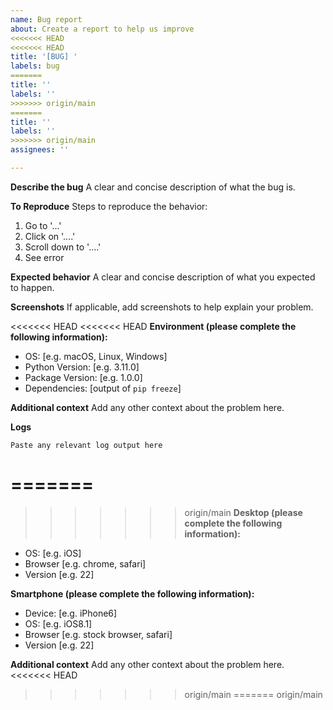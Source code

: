 ```yaml
---
name: Bug report
about: Create a report to help us improve
<<<<<<< HEAD
<<<<<<< HEAD
title: '[BUG] '
labels: bug
=======
title: ''
labels: ''
>>>>>>> origin/main
=======
title: ''
labels: ''
>>>>>>> origin/main
assignees: ''

---
```


**Describe the bug**
A clear and concise description of what the bug is.

**To Reproduce**
Steps to reproduce the behavior:
1. Go to '...'
2. Click on '....'
3. Scroll down to '....'
4. See error

**Expected behavior**
A clear and concise description of what you expected to happen.

**Screenshots**
If applicable, add screenshots to help explain your problem.

<<<<<<< HEAD
<<<<<<< HEAD
**Environment (please complete the following information):**
 - OS: [e.g. macOS, Linux, Windows]
 - Python Version: [e.g. 3.11.0]
 - Package Version: [e.g. 1.0.0]
 - Dependencies: [output of `pip freeze`]

**Additional context**
Add any other context about the problem here.

**Logs**
```
Paste any relevant log output here
``` 
=======
=======
>>>>>>> origin/main
**Desktop (please complete the following information):**
 - OS: [e.g. iOS]
 - Browser [e.g. chrome, safari]
 - Version [e.g. 22]

**Smartphone (please complete the following information):**
 - Device: [e.g. iPhone6]
 - OS: [e.g. iOS8.1]
 - Browser [e.g. stock browser, safari]
 - Version [e.g. 22]

**Additional context**
Add any other context about the problem here.
<<<<<<< HEAD
>>>>>>> origin/main
=======
>>>>>>> origin/main
